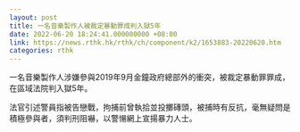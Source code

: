 ```yaml
---
layout: post
title: 一名音樂製作人被裁定暴動罪成判入獄5年
date: 2022-06-20 18:24:41.000000000 +08:00
link: https://news.rthk.hk/rthk/ch/component/k2/1653883-20220620.htm
categories: rthk
---
```


一名音樂製作人涉嫌參與2019年9月金鐘政府總部外的衝突，被裁定暴動罪罪成，在區域法院判入獄5年。

法官引述警員指被告戀戰，拘捕前曾執拾並投擲磚頭，被捕時有反抗，毫無疑問是積極參與者，須判刑阻嚇，以警愓網上宣揚暴力人士。
